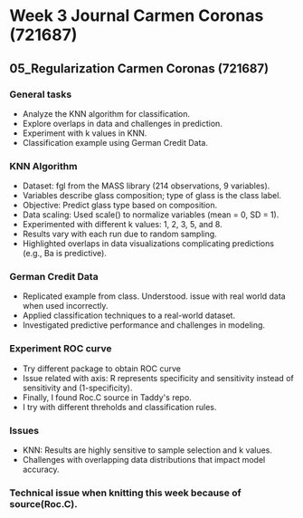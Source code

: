 # Week 3 Journal Carmen Coronas (721687)

## 05_Regularization Carmen Coronas (721687)

  ### General tasks
  - Analyze the KNN algorithm for classification.
  - Explore overlaps in data and challenges in prediction.
  - Experiment with k values in KNN.
  - Classification example using German Credit Data.
  
  ### KNN Algorithm
  - Dataset: fgl from the MASS library (214 observations, 9 variables).
  - Variables describe glass composition; type of glass is the class label.
  - Objective: Predict glass type based on composition.
  - Data scaling: Used scale() to normalize variables (mean = 0, SD = 1).
  - Experimented with different k values: 1, 2, 3, 5, and 8.
  - Results vary with each run due to random sampling.
  - Highlighted overlaps in data visualizations complicating predictions (e.g., Ba is predictive).

  ### German Credit Data
  - Replicated example from class. Understood. issue with real world data when used incorrectly. 
  - Applied classification techniques to a real-world dataset.
  - Investigated predictive performance and challenges in modeling.
  
  ### Experiment ROC curve
  - Try different package to obtain ROC curve
  - Issue related with axis: R represents specificity and sensitivity instead of sensitivity and (1-specificity).
  - Finally, I found Roc.C source in Taddy's repo.  
  - I try with different threholds and classification rules. 
  
  ### Issues
  - KNN: Results are highly sensitive to sample selection and k values.
  - Challenges with overlapping data distributions that impact model accuracy.

 ### Technical issue when knitting this week because of source(Roc.C). 
